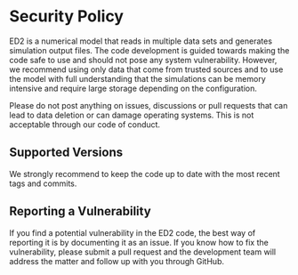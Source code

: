# Security Policy

ED2 is a numerical model that reads in multiple data sets and generates simulation output files. The code development is guided towards making the code safe to use and should not pose any system vulnerability. 
However, we recommend using only data that come from trusted sources and to use the model with full understanding that the simulations can be memory intensive and require large storage depending on the configuration.

Please do not post anything on issues, discussions or pull requests that can lead to data deletion or can damage operating systems. This is not acceptable through our code of conduct.

## Supported Versions

We strongly recommend to keep the code up to date with the most recent tags and commits.

## Reporting a Vulnerability

If you find a potential vulnerability in the ED2 code, the best way of reporting it is by documenting it as an issue. If you know how to fix the vulnerability, please submit a pull request and the development team will address the matter and follow up with you through GitHub.
